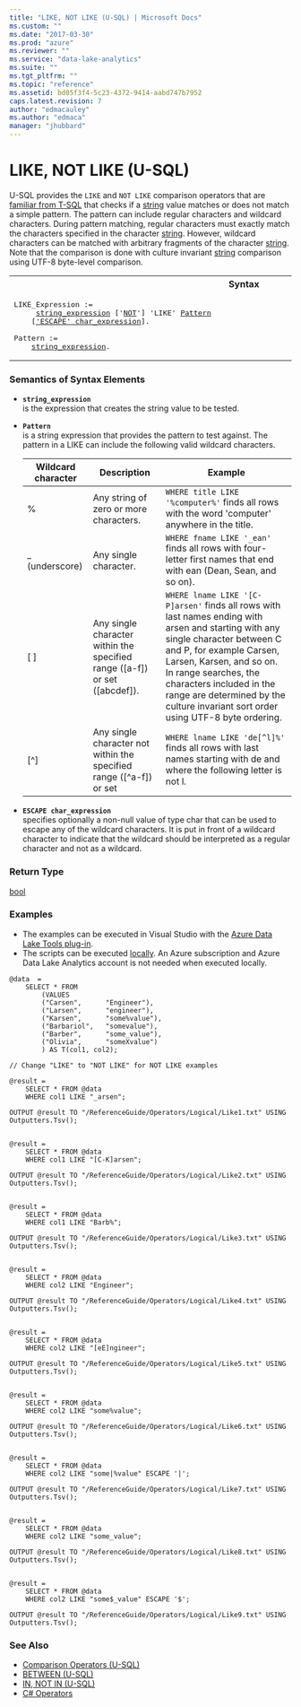 ```yaml
---
title: "LIKE, NOT LIKE (U-SQL) | Microsoft Docs"
ms.custom: ""
ms.date: "2017-03-30"
ms.prod: "azure"
ms.reviewer: ""
ms.service: "data-lake-analytics"
ms.suite: ""
ms.tgt_pltfrm: ""
ms.topic: "reference"
ms.assetid: bd05f3f4-5c23-4372-9414-aabd747b7952
caps.latest.revision: 7
author: "edmacauley"
ms.author: "edmaca"
manager: "jhubbard"
---
```

# LIKE, NOT LIKE (U-SQL)
U-SQL provides the `LIKE` and `NOT LIKE` comparison operators that are [familiar from T-SQL](https://msdn.microsoft.com/library/ms179859.aspx) that checks if a [string](../USQL/textual-types-and-literals.md) value matches or does not match a simple pattern. The pattern can include regular characters and wildcard characters. During pattern matching, regular characters must exactly match the characters specified in the character [string](../USQL/textual-types-and-literals.md). However, wildcard characters can be matched with arbitrary fragments of the character [string](../USQL/textual-types-and-literals.md). Note that the comparison is done with culture invariant [string](../USQL/textual-types-and-literals.md) comparison using UTF-8 byte-level comparison. 

<table><th>Syntax</th><tr><td><pre>
LIKE_Expression :=                                                                                       
     <a href="#str_exp">string_expression</a> ['<a href="not-u-sql.md">NOT</a>'] 'LIKE' <a href="#patrn">Pattern</a>   
    [<a href="#esc_c_exp">'ESCAPE' char_expression</a>].<br />
Pattern := 
    <a href="#str_exp">string_expression</a>.
</pre></td></tr></table>

### Semantics of Syntax Elements    
-   <a name="str_exp"></a>**`string_expression`**  
    is the expression that creates the string value to be tested.
    
-   <a name="patrn"></a>**`Pattern`**    
is a string expression that provides the pattern to test against. The pattern in a LIKE can include the following valid wildcard characters.   
   
    | **Wildcard character** | **Description** | **Example** |  
    |---|---|---|  
    | % | Any string of zero or more characters. | `WHERE title LIKE '%computer%'` finds all rows with the word 'computer' anywhere in the title. |  
    | _ (underscore) | Any single character. | `WHERE fname LIKE '_ean'` finds all rows with four-letter first names that end with ean (Dean, Sean, and so on). |  
    | [ ] | Any single character within the specified range ([a-f]) or set ([abcdef]). | `WHERE lname LIKE '[C-P]arsen'` finds all rows with last names ending with arsen and starting with any single character between C and P, for example Carsen, Larsen, Karsen, and so on. In range searches, the characters included in the range are determined by the culture invariant sort order using UTF-8 byte ordering. |  
    | [^] | Any single character not within the specified range ([^a-f]) or set          | `WHERE lname LIKE 'de[^l]%'` finds all rows with last names starting with de and where the following letter is not l. |    
 
- <a name="esc_c_exp"></a>**`ESCAPE char_expression`**   
specifies optionally a non-null value of type char that can be used to escape any of the wildcard characters. It is put in front of a wildcard character to indicate that the wildcard should be interpreted as a regular character and not as a wildcard.   
  
### Return Type    
[bool](../USQL/other-simple-built-in-types-and-literals.md) 
  
### Examples
- The examples can be executed in Visual Studio with the [Azure Data Lake Tools plug-in](https://www.microsoft.com/download/details.aspx?id=49504).  
- The scripts can be executed [locally](https://docs.microsoft.com/azure/data-lake-analytics/data-lake-analytics-data-lake-tools-get-started#run-u-sql-locally).  An Azure subscription and Azure Data Lake Analytics account is not needed when executed locally.

```
@data  = 
    SELECT * FROM 
        (VALUES  
        ("Carsen",      "Engineer"),
        ("Larsen",      "engineer"),
        ("Karsen",      "some%value"),
        ("Barbariol",   "somevalue"),
        ("Barber",      "some_value"),
        ("Olivia",      "someXvalue")
        ) AS T(col1, col2);

// Change "LIKE" to "NOT LIKE" for NOT LIKE examples

@result =
    SELECT * FROM @data
    WHERE col1 LIKE "_arsen";

OUTPUT @result TO "/ReferenceGuide/Operators/Logical/Like1.txt" USING Outputters.Tsv();


@result =
    SELECT * FROM @data
    WHERE col1 LIKE "[C-K]arsen";

OUTPUT @result TO "/ReferenceGuide/Operators/Logical/Like2.txt" USING Outputters.Tsv();


@result =
    SELECT * FROM @data
    WHERE col1 LIKE "Barb%";

OUTPUT @result TO "/ReferenceGuide/Operators/Logical/Like3.txt" USING Outputters.Tsv();


@result =
    SELECT * FROM @data
    WHERE col2 LIKE "Engineer";

OUTPUT @result TO "/ReferenceGuide/Operators/Logical/Like4.txt" USING Outputters.Tsv();


@result =
    SELECT * FROM @data
    WHERE col2 LIKE "[eE]ngineer";

OUTPUT @result TO "/ReferenceGuide/Operators/Logical/Like5.txt" USING Outputters.Tsv();


@result =
    SELECT * FROM @data
    WHERE col2 LIKE "some%value";

OUTPUT @result TO "/ReferenceGuide/Operators/Logical/Like6.txt" USING Outputters.Tsv();


@result =
    SELECT * FROM @data
    WHERE col2 LIKE "some|%value" ESCAPE '|';

OUTPUT @result TO "/ReferenceGuide/Operators/Logical/Like7.txt" USING Outputters.Tsv();


@result =
    SELECT * FROM @data
    WHERE col2 LIKE "some_value";

OUTPUT @result TO "/ReferenceGuide/Operators/Logical/Like8.txt" USING Outputters.Tsv();


@result =
    SELECT * FROM @data
    WHERE col2 LIKE "some$_value" ESCAPE '$';

OUTPUT @result TO "/ReferenceGuide/Operators/Logical/Like9.txt" USING Outputters.Tsv();
```

### See Also 
* [Comparison Operators (U-SQL)](../USQL/comparison-operators-u-sql.md)  
* [BETWEEN (U-SQL)](../USQL/between-u-sql.md)  
* [IN, NOT IN (U-SQL)](../USQL/in-not-in-u-sql.md)  
* [C# Operators](https://msdn.microsoft.com/library/6a71f45d.aspx)  
